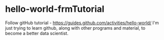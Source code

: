 # hello-world-frmTutorial
Follow gitHub tutorial - https://guides.github.com/activities/hello-world/
I'm just trying to learn github, along with other programs and material, to become a better data scientist.
